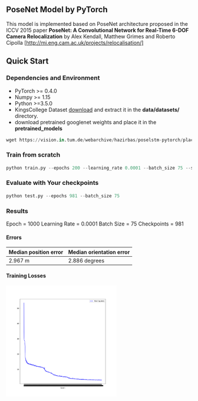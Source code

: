 ## PoseNet Model by PyTorch 

This model is implemented based on PoseNet architecture proposed in the ICCV 2015 paper **PoseNet: A Convolutional Network for Real-Time 6-DOF Camera Relocalization** by Alex Kendall, Matthew Grimes and Roberto Cipolla [http://mi.eng.cam.ac.uk/projects/relocalisation/]

## Quick Start
### Dependencies and Environment
- PyTorch >= 0.4.0
- Numpy >= 1.15
- Python >=3.5.0
- KingsCollege Dataset [download](https://www.repository.cam.ac.uk/bitstream/handle/1810/251342/KingsCollege.zip) and extract it in the **data/datasets/** directory.
- download pretrained googlenet weights and place it in the **pretrained_models**
```python
wget https://vision.in.tum.de/webarchive/hazirbas/poselstm-pytorch/places-googlenet.pickle
```

### Train from scratch
```python
python train.py --epochs 200 --learning_rate 0.0001 --batch_size 75 --save_freq 20
```

### Evaluate with Your checkpoints
```python
python test.py --epochs 981 --batch_size 75
```

### Results
Epoch = 1000
Learning Rate = 0.0001
Batch Size = 75
Checkpoints = 981
#### Errors
| Median position error | Median orientation error |
| --------------------- | ------------------------ |
| 2.967 m               | 2.886 degrees            |

#### Training Losses
<img src="Train_Losses.png" width="300">
